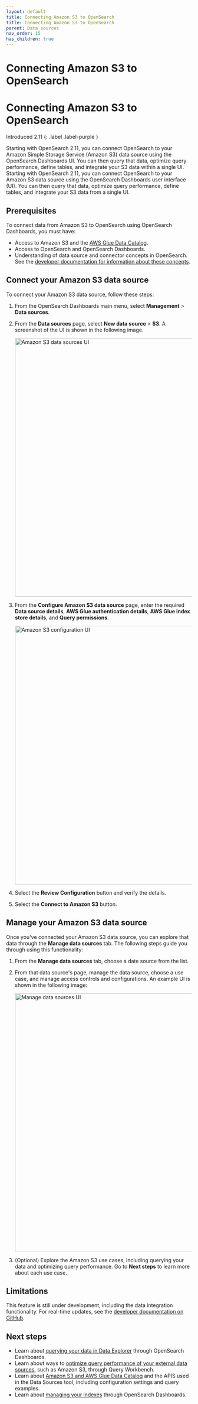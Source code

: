 ```yaml
---
layout: default
title: Connecting Amazon S3 to OpenSearch
title: Connecting Amazon S3 to OpenSearch
parent: Data sources
nav_order: 15
has_children: true
---
```


# Connecting Amazon S3 to OpenSearch
# Connecting Amazon S3 to OpenSearch
Introduced 2.11
{: .label .label-purple }

Starting with OpenSearch 2.11, you can connect OpenSearch to your Amazon Simple Storage Service (Amazon S3) data source using the OpenSearch Dashboards UI. You can then query that data, optimize query performance, define tables, and integrate your S3 data within a single UI.  
Starting with OpenSearch 2.11, you can connect OpenSearch to your Amazon S3 data source using the OpenSearch Dashboards user interface (UI). You can then query that data, optimize query performance, define tables, and integrate your S3 data from a single UI.  

## Prerequisites

To connect data from Amazon S3 to OpenSearch using OpenSearch Dashboards, you must have:

- Access to Amazon S3 and the [AWS Glue Data Catalog](https://github.com/opensearch-project/sql/blob/main/docs/user/ppl/admin/connectors/s3glue_connector.rst#id2).
- Access to OpenSearch and OpenSearch Dashboards.
- Understanding of data source and connector concepts in OpenSearch. See the [developer documentation for information about these concepts](https://github.com/opensearch-project/sql/blob/main/docs/user/ppl/admin/datasources.rst#introduction).

## Connect your Amazon S3 data source 

To connect your Amazon S3 data source, follow these steps:

1. From the OpenSearch Dashboards main menu, select **Management** > **Data sources**.
2. From the **Data sources** page, select **New data source** > **S3**. A screenshot of the UI is shown in the following image.

    <img src="{{site.url}}{{site.baseurl}}/images/dashboards/data-sources-UI.png" alt="Amazon S3 data sources UI" width="700"/>

3. From the **Configure Amazon S3 data source** page, enter the required **Data source details**, **AWS Glue authentication details**, **AWS Glue index store details**, and **Query permissions**.

    <img src="{{site.url}}{{site.baseurl}}/images/dashboards/S3-config-UI.png" alt="Amazon S3 configuration UI" width="700"/>

4. Select the **Review Configuration** button and verify the details.
5. Select the **Connect to Amazon S3** button.

## Manage your Amazon S3 data source

Once you've connected your Amazon S3 data source, you can explore that data through the **Manage data sources** tab. The following steps guide you through using this functionality:

1. From the **Manage data sources** tab, choose a date source from the list. 
2. From that data source's page, manage the data source, choose a use case, and manage access controls and configurations. An example UI is shown in the following image: 

    <img src="{{site.url}}{{site.baseurl}}/images/dashboards/manage-data-source-UI.png" alt="Manage data sources UI" width="700"/>

3. (Optional) Explore the Amazon S3 use cases, including querying your data and optimizing query performance. Go to **Next steps** to learn more about each use case.

## Limitations

This feature is still under development, including the data integration functionality. For real-time updates, see the [developer documentation on GitHub](https://github.com/opensearch-project/opensearch-spark/blob/main/docs/index.md#limitations).

## Next steps

- Learn about [querying your data in Data Explorer]({{site.url}}{{site.baseurl}}/dashboards/management/query-data-source/) through OpenSearch Dashboards.
- Learn about ways to [optimize query performance of your external data sources]({{site.url}}{{site.baseurl}}/dashboards/management/accelerate-external-data/), such as Amazon S3, through Query Workbench. 
- Learn about [Amazon S3 and AWS Glue Data Catalog](https://github.com/opensearch-project/sql/blob/main/docs/user/ppl/admin/connectors/s3glue_connector.rst) and the APIS used in the Data Sources tool, including configuration settings and query examples.
- Learn about [managing your indexes]({{site.url}}{{site.baseurl}}/dashboards/im-dashboards/index/) through OpenSearch Dashboards.
  
